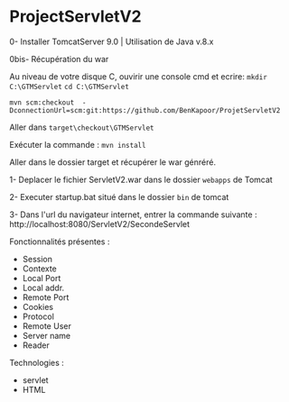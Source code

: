 # ProjectServletV2

0- Installer TomcatServer 9.0 | Utilisation de Java v.8.x

0bis- Récupération du war

Au niveau de votre disque C, ouvirir une console cmd et ecrire:
`mkdir C:\GTMServlet`
`cd C:\GTMServlet`

`mvn scm:checkout  -DconnectionUrl=scm:git:https://github.com/BenKapoor/ProjetServletV2`

Aller dans `target\checkout\GTMServlet`

Exécuter la commande :
`mvn install`

Aller dans le dossier target et récupérer le war génréré.

1- Deplacer le fichier ServletV2.war dans le dossier `webapps` de Tomcat

2- Executer startup.bat situé dans le dossier `bin` de tomcat 

3- Dans l'url du navigateur internet, entrer la commande suivante : http://localhost:8080/ServletV2/SecondeServlet

Fonctionnalités présentes :
- Session
- Contexte
- Local Port
- Local addr.
- Remote Port
- Cookies
- Protocol
- Remote User
- Server name
- Reader

Technologies :
- servlet
- HTML
